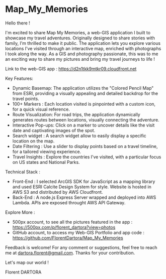 # Map_My_Memories

Hello there !

I'm excited to share Map My Memories, a web-GIS application I built to showcase my travel adventures. Originally designed to share stories with family, I'm thrilled to make it public.
The application lets you explore various locations I've visited through an interactive map, enriched with photographs I took along the way. As a GIS and photography passionate, this was to me an exciting way to share my pictures and bring my travel journeys to life ! 

Link to the web-GIS app : https://d2n1tkk9mtkr09.cloudfront.net

Key Features:
- Dynamic Basemap: The application utilizes the "Colored Pencil Map" from ESRI, providing a visually appealing and detailed backdrop for the travel points.  
- 100+ Markers : Each location visited is pinpointed with a custom icon, for a quick visual reference. 
- Route Visualization: For road trips, the application dynamically generates routes between locations, visually connecting the adventure.
- Interactive Pop-ups: Click on a marker to uncover details like the visit date and captivating images of the spot.
- Search widget : A search widget allow to easily display a specific location on the map.
- Date Filtering : Use a slider to display points based on a travel timeline, for a tailored viewing experience.
- Travel Insights : Explore the countries I've visited, with a particular focus on US states and National Parks.

Technical Stack : 
- Front-End : I selected ArcGIS SDK for JavaScript as a mapping library and used ESRI Calcite Design System for style. Website is hosted in AWS S3 and distributed by AWS Cloudfront.
- Back-End : A node.js Express Server wrapped and deployed into AWS Lambda. APIs are exposed throught AWS API Gateway. 

Explore More :
- 500px account, to see all the pictures featured in the app : https://500px.com/p/florent_dartora?view=photos
- GitHub account, to access my Web-GIS Portfolio and app code : https://github.com/FlorentDartora/Map_My_Memories

Feedback is welcome!
For any comment or suggestions, feel free to reach me at dartora.florent@gmail.com.
Thanks for your contribution.

Let's map our world !

Florent DARTORA

